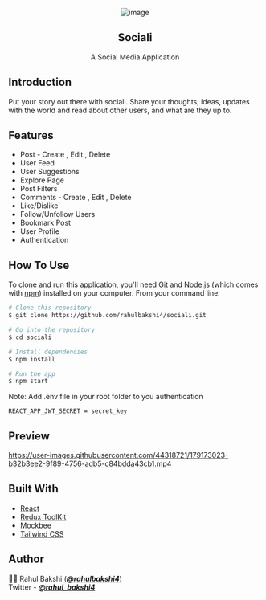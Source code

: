 <div align="center">
  
![image](https://user-images.githubusercontent.com/44318721/179167906-72c539a8-9e51-4fc8-a3da-8594af95d2b2.png)


## Sociali

A Social Media Application 

</div>

## Introduction

Put your story out there with sociali. Share your thoughts, ideas, updates with the world and read about other users, and what are they up to.

## Features

- Post - Create , Edit , Delete 
- User Feed
- User Suggestions
- Explore Page
- Post Filters
- Comments - Create , Edit , Delete 
- Like/Dislike
- Follow/Unfollow Users
- Bookmark Post
- User Profile
- Authentication

## How To Use

To clone and run this application, you'll need [Git](https://git-scm.com) and [Node.js](https://nodejs.org/en/download/) (which comes with [npm](http://npmjs.com)) installed on your computer. From your command line:

```bash
# Clone this repository
$ git clone https://github.com/rahulbakshi4/sociali.git

# Go into the repository
$ cd sociali

# Install dependencies
$ npm install

# Run the app
$ npm start
```
Note: Add .env file in your root folder to you authentication

```
REACT_APP_JWT_SECRET = secret_key
```
## Preview

https://user-images.githubusercontent.com/44318721/179173023-b32b3ee2-9f89-4756-adb5-c84bdda43cb1.mp4



## Built With

- [React](https://github.com/facebook/react)
- [Redux ToolKit](https://redux-toolkit.js.org)
- [Mockbee](https://github.com/neogcamp/mockBee)
- [Tailwind CSS](https://tailwindcss.com/)
## Author 

👨‍💻  Rahul Bakshi [(***@rahulbakshi4***)](https://github.com/rahulbakshi4)  
Twitter - [***@rahul_bakshi4***](https://twitter.com/rahul_bakshi4)
